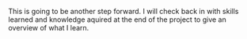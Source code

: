 This is going to be another step forward. I will check back in with skills learned and
knowledge aquired at the end of the project to give an overview of what I learn.